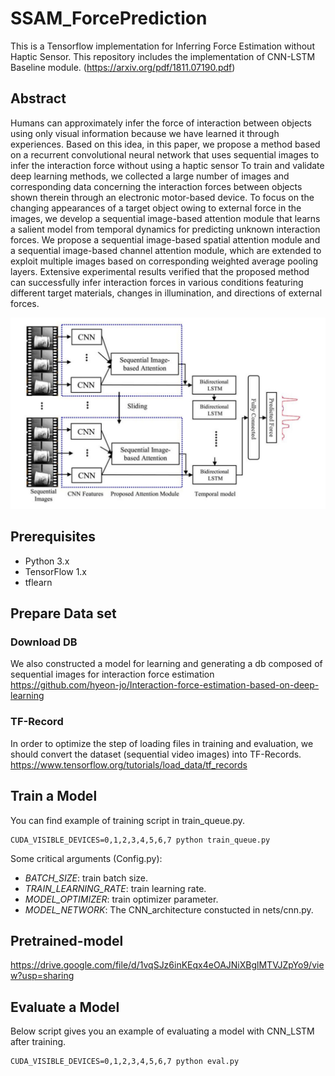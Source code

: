 # SSAM_ForcePrediction
This is a Tensorflow implementation for Inferring Force Estimation without Haptic Sensor. This repository includes the implementation of CNN-LSTM Baseline module. (https://arxiv.org/pdf/1811.07190.pdf)

## Abstract
Humans can approximately infer the force of interaction
between objects using only visual information because we
have learned it through experiences. Based on this idea,
in this paper, we propose a method based on a recurrent
convolutional neural network that uses sequential images
to infer the interaction force without using a haptic sensor To train and validate deep learning methods, we collected a
large number of images and corresponding data concerning the interaction forces between objects shown therein
through an electronic motor-based device. To focus on the
changing appearances of a target object owing to external
force in the images, we develop a sequential image-based
attention module that learns a salient model from temporal dynamics for predicting unknown interaction forces. We
propose a sequential image-based spatial attention module and a sequential image-based channel attention module, which are extended to exploit multiple images based on
corresponding weighted average pooling layers. Extensive
experimental results verified that the proposed method can
successfully infer interaction forces in various conditions
featuring different target materials, changes in illumination,
and directions of external forces.

![Alt text](/samples/Fig_main.JPG)

## Prerequisites
* Python 3.x
* TensorFlow 1.x
* tflearn


## Prepare Data set
### Download DB
We also constructed a model for learning and generating a db composed of sequential images for interaction force estimation
https://github.com/hyeon-jo/Interaction-force-estimation-based-on-deep-learning
### TF-Record
In order to optimize the step of loading files in training and evaluation, we should convert the dataset (sequential video images) into TF-Records.
https://www.tensorflow.org/tutorials/load_data/tf_records

## Train a Model
You can find example of training script in train_queue.py.
<pre><code>CUDA_VISIBLE_DEVICES=0,1,2,3,4,5,6,7 python train_queue.py</code></pre>
Some critical arguments (Config.py):
* *BATCH_SIZE*: train batch size.
* *TRAIN_LEARNING_RATE*: train learning rate.
* *MODEL_OPTIMIZER*: train optimizer parameter.
* *MODEL_NETWORK*: The CNN_architecture constucted in nets/cnn.py.

## Pretrained-model 
https://drive.google.com/file/d/1vqSJz6inKEqx4eOAJNiXBglMTVJZpYo9/view?usp=sharing

## Evaluate a Model
Below script gives you an example of evaluating a model with CNN_LSTM after training.
<pre><code>CUDA_VISIBLE_DEVICES=0,1,2,3,4,5,6,7 python eval.py</code></pre>







